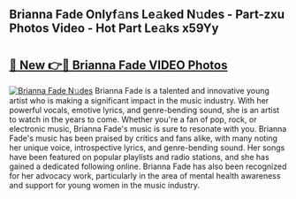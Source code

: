 ## Brianna Fade Onlyf𝚊ns Le𝚊ked N𝚞des - Part-zxu Photos Video - Hot Part Le𝚊ks x59Yy

# <h2><a href="http://ab92009.deff.icu/?id=Brianna+Fade">🔗 New 👉🔴 Brianna Fade VIDEO Photos</a></h2>

[![Brianna Fade N𝚞des](https://i.imgur.com/rIISA9y.gif)](http://ab92009.deff.icu/?id=Brianna+Fade)
Brianna Fade is a talented and innovative young artist who is making a significant impact in the music industry. With her powerful vocals, emotive lyrics, and genre-bending sound, she is an artist to watch in the years to come. Whether you're a fan of pop, rock, or electronic music, Brianna Fade's music is sure to resonate with you. Brianna Fade's music has been praised by critics and fans alike, with many noting her unique voice, introspective lyrics, and genre-bending sound. Her songs have been featured on popular playlists and radio stations, and she has gained a dedicated following online. Brianna Fade has also been recognized for her advocacy work, particularly in the area of mental health awareness and support for young women in the music industry.
